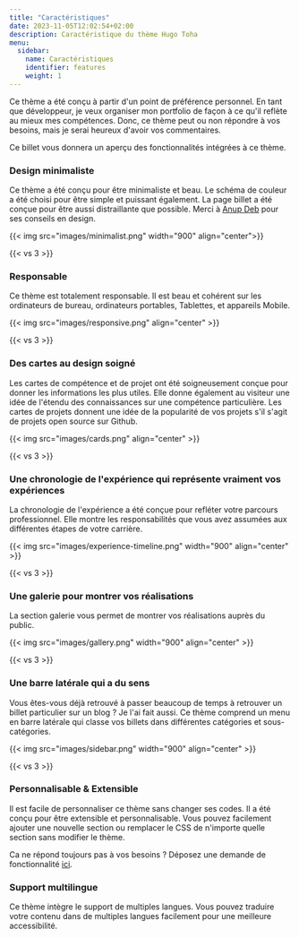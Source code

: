 ```yaml
---
title: "Caractéristiques"
date: 2023-11-05T12:02:54+02:00
description: Caractéristique du thème Hugo Toha
menu:
  sidebar:
    name: Caractéristiques
    identifier: features
    weight: 1
---
```


Ce thème a été conçu à partir d'un point de préférence personnel. En tant que développeur, je veux organiser mon portfolio de façon à ce qu'il reflète au mieux mes compétences. Donc, ce thème peut ou non répondre à vos besoins, mais je serai heureux d'avoir vos commentaires.

Ce billet vous donnera un aperçu des fonctionnalités intégrées à ce thème.

### Design minimaliste

Ce thème a été conçu pour être minimaliste et beau. Le schéma de couleur a été choisi pour être simple et puissant également. La page billet a été conçue pour être aussi distraillante que possible. Merci à [Anup Deb](https://dribbble.com/anupdeb) pour ses conseils en design.

{{< img src="images/minimalist.png" width="900" align="center">}}

{{< vs 3 >}}

### Responsable

Ce thème est totalement responsable. Il est beau et cohérent sur les ordinateurs de bureau, ordinateurs portables, Tablettes, et appareils Mobile. 

{{< img src="images/responsive.png" align="center" >}}

{{< vs 3 >}}

### Des cartes au design soigné

Les cartes de compétence et de projet ont été soigneusement conçue pour donner les informations les plus utiles. Elle donne également au visiteur une idée de l'étendu des connaissances sur une compétence particulière. Les cartes de projets donnent une idée de la popularité de vos projets s'il s'agit de projets open source sur Github.

{{< img src="images/cards.png" align="center" >}}

{{< vs 3 >}}

### Une chronologie de l'expérience qui représente vraiment vos expériences

La chronologie de l'expérience a été conçue pour refléter votre parcours professionnel. Elle montre les responsabilités que vous avez assumées aux différentes étapes de votre carrière.

{{< img src="images/experience-timeline.png" width="900" align="center" >}}

{{< vs 3 >}}

### Une galerie pour montrer vos réalisations

La section galerie vous permet de montrer vos réalisations auprès du public.

{{< img src="images/gallery.png" width="900" align="center" >}}

{{< vs 3 >}}

### Une barre latérale qui a du sens

Vous êtes-vous déjà retrouvé à passer beaucoup de temps à retrouver un billet particulier sur un blog ? Je l'ai fait aussi. Ce thème comprend un menu en barre latérale qui classe vos billets dans différentes catégories et sous-catégories.

{{< img src="images/sidebar.png" width="900" align="center" >}}

{{< vs 3 >}}

### Personnalisable & Extensible

Il est facile de personnaliser ce thème sans changer ses codes. Il a été conçu pour être extensible et personnalisable. Vous pouvez facilement ajouter une nouvelle section ou remplacer le CSS de n'importe quelle section sans modifier le thème.

Ca ne répond toujours pas à vos besoins ? Déposez une demande de fonctionnalité [ici](https://github.com/hossainemruz/toha).

### Support multilingue

Ce thème intègre le support de multiples langues. Vous pouvez traduire votre contenu dans de multiples langues facilement pour une meilleure accessibilité.